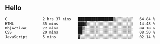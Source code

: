 ## Hello
<!--START_SECTION:waka-->

```txt
C                2 hrs 37 mins   ████████████████▒░░░░░░░░   64.84 %
HTML             35 mins         ███▓░░░░░░░░░░░░░░░░░░░░░   14.48 %
ObjectiveC       22 mins         ██▒░░░░░░░░░░░░░░░░░░░░░░   09.10 %
CSS              20 mins         ██░░░░░░░░░░░░░░░░░░░░░░░   08.50 %
JavaScript       5 mins          ▓░░░░░░░░░░░░░░░░░░░░░░░░   02.14 %
```

<!--END_SECTION:waka-->

